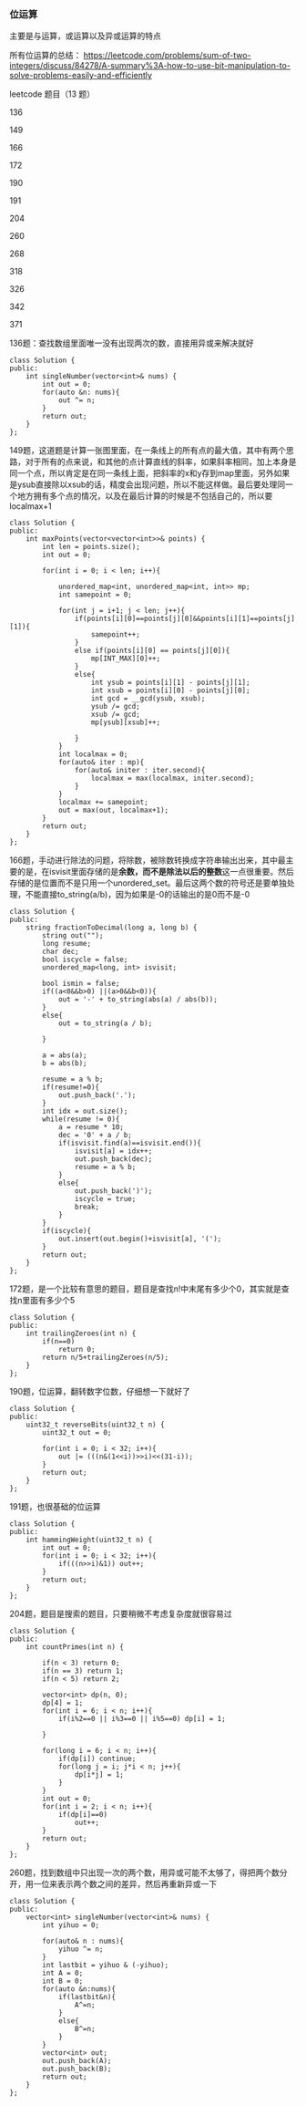 ### 位运算

主要是与运算，或运算以及异或运算的特点

所有位运算的总结：
https://leetcode.com/problems/sum-of-two-integers/discuss/84278/A-summary%3A-how-to-use-bit-manipulation-to-solve-problems-easily-and-efficiently

leetcode 题目（13 题）

136

149

166

172

190

191

204

260

268

318

326

342

371



136题：查找数组里面唯一没有出现两次的数，直接用异或来解决就好

```
class Solution {
public:
    int singleNumber(vector<int>& nums) {
        int out = 0;
        for(auto &n: nums){
            out ^= n;
        }
        return out;
    }
};
```

149题，这道题是计算一张图里面，在一条线上的所有点的最大值，其中有两个思路，对于所有的点来说，和其他的点计算直线的斜率，如果斜率相同，加上本身是同一个点，所以肯定是在同一条线上面，把斜率的x和y存到map里面，另外如果是ysub直接除以xsub的话，精度会出现问题，所以不能这样做。最后要处理同一个地方拥有多个点的情况，以及在最后计算的时候是不包括自己的，所以要localmax+1

```
class Solution {
public:
    int maxPoints(vector<vector<int>>& points) {
        int len = points.size();
        int out = 0;
        
        for(int i = 0; i < len; i++){

            unordered_map<int, unordered_map<int, int>> mp;
            int samepoint = 0;

            for(int j = i+1; j < len; j++){
                if(points[i][0]==points[j][0]&&points[i][1]==points[j][1]){
                    samepoint++;
                }
                else if(points[i][0] == points[j][0]){
                    mp[INT_MAX][0]++;
                }
                else{
                    int ysub = points[i][1] - points[j][1];
                    int xsub = points[i][0] - points[j][0];
                    int gcd = __gcd(ysub, xsub);
                    ysub /= gcd;
                    xsub /= gcd;
                    mp[ysub][xsub]++;

                }
            }
            int localmax = 0;
            for(auto& iter : mp){
                for(auto& initer : iter.second){
                    localmax = max(localmax, initer.second);
                }
            }
            localmax += samepoint;
            out = max(out, localmax+1);
        }
        return out;
    }
};
```

166题，手动进行除法的问题，将除数，被除数转换成字符串输出出来，其中最主要的是，在isvisit里面存储的是**余数，而不是除法以后的整数**这一点很重要。然后存储的是位置而不是只用一个unordered_set。最后这两个数的符号还是要单独处理，不能直接to_string(a/b)，因为如果是-0的话输出的是0而不是-0

```
class Solution {
public:
    string fractionToDecimal(long a, long b) {
        string out("");
        long resume;
        char dec;
        bool iscycle = false;
        unordered_map<long, int> isvisit;
        
        bool ismin = false;
        if((a<0&&b>0) ||(a>0&&b<0)){
            out = '-' + to_string(abs(a) / abs(b));
        }
        else{
            out = to_string(a / b);

        }

        a = abs(a);
        b = abs(b);

        resume = a % b;
        if(resume!=0){
            out.push_back('.');
        }
        int idx = out.size();
        while(resume != 0){
            a = resume * 10;
            dec = '0' + a / b;
            if(isvisit.find(a)==isvisit.end()){
                isvisit[a] = idx++;
                out.push_back(dec);
                resume = a % b;
            }
            else{
                out.push_back(')');
                iscycle = true;
                break;
            }
        }
        if(iscycle){
            out.insert(out.begin()+isvisit[a], '(');
        }
        return out;       
    }
};
```

172题，是一个比较有意思的题目，题目是查找n!中末尾有多少个0，其实就是查找n里面有多少个5

```
class Solution {
public:
    int trailingZeroes(int n) {
        if(n==0)
            return 0;
        return n/5+trailingZeroes(n/5);
    }
};
```

190题，位运算，翻转数字位数，仔细想一下就好了

```
class Solution {
public:
    uint32_t reverseBits(uint32_t n) {
        uint32_t out = 0;
        
        for(int i = 0; i < 32; i++){
            out |= (((n&(1<<i))>>i)<<(31-i));
        }
        return out;
    }
};
```

191题，也很基础的位运算

```
class Solution {
public:
    int hammingWeight(uint32_t n) {
        int out = 0;
        for(int i = 0; i < 32; i++){
            if(((n>>i)&1)) out++;
        }
        return out;
    }
};
```

204题，题目是搜索的题目，只要稍微不考虑复杂度就很容易过

```
class Solution {
public:
    int countPrimes(int n) {
        
        if(n < 3) return 0;
        if(n == 3) return 1;
        if(n < 5) return 2;

        vector<int> dp(n, 0);
        dp[4] = 1;
        for(int i = 6; i < n; i++){
            if(i%2==0 || i%3==0 || i%5==0) dp[i] = 1;

        }

        for(long i = 6; i < n; i++){
            if(dp[i]) continue;
            for(long j = i; j*i < n; j++){
                dp[i*j] = 1;
            }
        }
        int out = 0;
        for(int i = 2; i < n; i++){
            if(dp[i]==0)
                out++;
        }
        return out;
    }
};
```

260题，找到数组中只出现一次的两个数，用异或可能不太够了，得把两个数分开，用一位来表示两个数之间的差异，然后再重新异或一下

```
class Solution {
public:
    vector<int> singleNumber(vector<int>& nums) {
        int yihuo = 0;
        
        for(auto& n : nums){
            yihuo ^= n;
        }
        int lastbit = yihuo & (-yihuo);
        int A = 0;
        int B = 0;
        for(auto &n:nums){
            if(lastbit&n){
                A^=n;
            }
            else{
                B^=n;
            }
        }
        vector<int> out;
        out.push_back(A);
        out.push_back(B);
        return out;
    }
};
```

